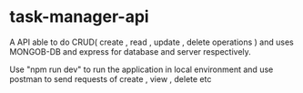 # task-manager-api
A API able to do CRUD( create , read , update , delete operations ) and uses MONGOB-DB and express for database and server respectively.

Use "npm run dev" to run the application in local environment and use postman to send requests of create , view , delete etc
